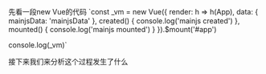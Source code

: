 先看一段new Vue的代码
`const _vm = new Vue({
render: h => h(App),
data: {
mainjsData: 'mainjsData'
},
created() {
console.log('mainjs created')
},
mounted() {
console.log('mainjs mounted')
}
}).$mount('#app')

console.log(_vm)`

接下来我们来分析这个过程发生了什么
